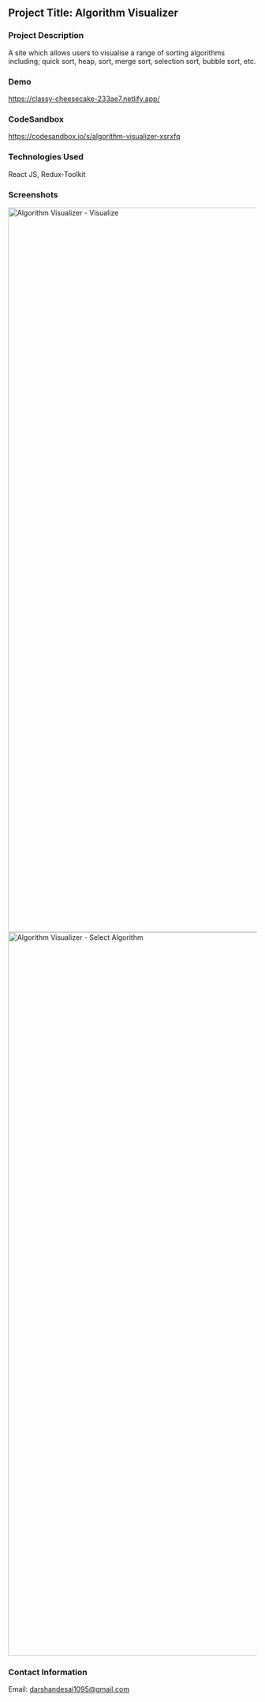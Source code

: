 ## Project Title: Algorithm Visualizer

### Project Description
A site which allows users to visualise a range of sorting algorithms including; quick sort, heap, sort, merge sort, selection sort, bubble sort, etc.

### Demo
https://classy-cheesecake-233ae7.netlify.app/

### CodeSandbox
https://codesandbox.io/s/algorithm-visualizer-xsrxfq

### Technologies Used
React JS, Redux-Toolkit

### Screenshots
<img width="1468" alt="Algorithm Visualizer - Visualize" src="https://github.com/darshandesai1095/algorithms-visualization/assets/43254178/6047d760-ccc7-4eb2-8ba3-e14b2c6c90f9">
<img width="1466" alt="Algorithm Visualizer - Select Algorithm" src="https://github.com/darshandesai1095/algorithms-visualization/assets/43254178/8fdf9cda-fefa-4821-8fad-1bb70ac9bfef">

### Contact Information
Email: darshandesai1095@gmail.com
